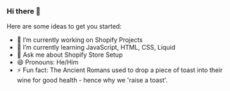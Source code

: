 ### Hi there 👋


Here are some ideas to get you started:

- 🔭 I’m currently working on Shopify Projects
- 🌱 I’m currently learning JavaScript, HTML, CSS, Liquid
- 💬 Ask me about Shopify Store Setup
- 😄 Pronouns: He/Him
- ⚡ Fun fact: The Ancient Romans used to drop a piece of toast into their wine for good health - hence why we 'raise a toast'.

